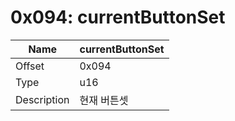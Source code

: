 # 0x094: currentButtonSet

| Name | currentButtonSet |
| ----| ------------ |
| Offset | 0x094 |
| Type | u16 |
| Description | 현재 버튼셋 |<br>

